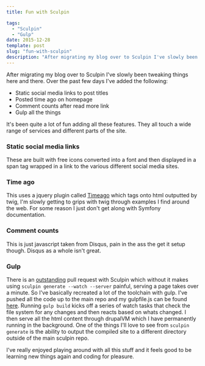 ```yaml
---
title: Fun with Sculpin

tags:
  - "Sculpin"
  - "Gulp"
date: 2015-12-28
template: post
slug: "fun-with-sculpin"
description: "After migrating my blog over to Sculpin I've slowly been tweaking things here and there."
---
```

After migrating my blog over to Sculpin I've slowly been tweaking things here and there. Over the past few days I've added the following:

* Static social media links to post titles
* Posted time ago on homepage
* Comment counts after read more link
* Gulp all the things

It's been quite a lot of fun adding all these features. They all touch a wide range of services and different parts of the site.

### Static social media links
These are built with free icons converted into a font and then displayed in a span tag wrapped in a link to the various different social media sites.

### Time ago
This uses a jquery plugin called [Timeago](http://timeago.yarp.com/) which tags onto html outputted by twig, I'm slowly getting to grips with twig through examples I find around the web. For some reason I just don't get along with Symfony documentation.

### Comment counts
This is just javascript taken from Disqus, pain in the ass the get it setup though. Disqus as a whole isn't great.

### Gulp
There is an [outstanding](https://github.com/sculpin/sculpin/pull/296) pull request with Sculpin which without it makes using `sculpin generate --watch --server` painful, serving a page takes over a minute. So I've basically recreated a lot of the toolchain with gulp. I've pushed all the code up to the main repo and my gulpfile.js can be found [here](https://github.com/mikebell/mikebell.io/blob/master/source/gulpfile.js). Running `gulp build` kicks off a series of watch tasks that check the file system for any changes and then reacts based on whats changed. I then serve all the html content through drupalVM which I have permanently running in the background. One of the things I'll love to see from `sculpin generate` is the ability to output the compiled site to a different directory outside of the main sculpin repo.

I've really enjoyed playing around with all this stuff and it feels good to be learning new things again and coding for pleasure.
